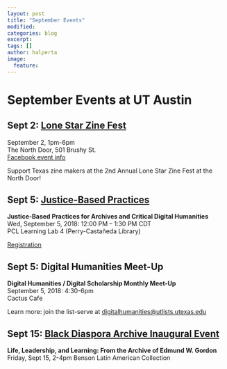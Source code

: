```yaml
---
layout: post
title: "September Events"
modified:
categories: blog
excerpt:
tags: []
author: halperta
image:
  feature:
---
```

# September Events at UT Austin

## Sept 2: [Lone Star Zine Fest](http://www.lonestarzinefest.org/)

September 2, 1pm-6pm  
The North Door, 501 Brushy St.  
[Facebook event info](https://www.facebook.com/events/2085777228305927/)  

Support Texas zine makers at the 2nd Annual Lone Star Zine Fest at the North Door!  

## Sept 5: [Justice-Based Practices](https://www.eventbrite.com/e/justice-based-practices-for-archives-and-critical-digital-humanities-registration-49452941078)  

**Justice-Based Practices for Archives and Critical Digital Humanities**  
Wed, September 5, 2018: 12:00 PM – 1:30 PM CDT  
PCL Learning Lab 4 (Perry-Castañeda Library)  

[Registration](https://www.eventbrite.com/e/justice-based-practices-for-archives-and-critical-digital-humanities-registration-49452941078)  

## Sept 5: Digital Humanities Meet-Up  
**Digital Humanities / Digital Scholarship Monthly Meet-Up**  
September 5, 2018: 4:30-6pm  
Cactus Cafe  

Learn more: join the list-serve at digitalhumanities@utlists.utexas.edu  

## Sept 15: [Black Diaspora Archive Inaugural Event](https://www.lib.utexas.edu/events/134)  
**Life, Leadership, and Learning: From the Archive of Edmund W. Gordon**  
Friday, Sept 15, 2-4pm
Benson Latin American Collection